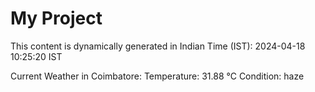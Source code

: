 # My Project

This content is dynamically generated in Indian Time (IST): 2024-04-18 10:25:20 IST


Current Weather in Coimbatore:
Temperature: 31.88 °C
Condition: haze
